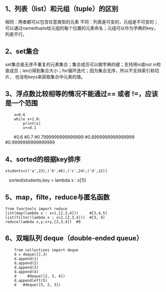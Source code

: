 ## 1、列表（list）和元组（tuple）的区别
相同：两者都可以包含任意类型的元素
不同：列表是可变的，元组是不可变的；可以通过namedtuple给元组的每个位置的元素命名；元组可以作为字典的key，列表不行。
## 2、set集合
set集合是无序不重复的元素集合；集合成员可以做字典的键；支持用in或not in检查成员；len()得到集合大小；for循环迭代；因为集合无序，所以不支持索引和切片，
也没有keys来获取集合中元素的值。
## 3、浮点数比较相等的情况不能通过== 或者 !=，应该是一个范围
        x=0.6
        while x<1.0:
            print(x)
            x+=0.1
        #0.6
        #0.7
        #0.7999999999999999
        #0.8999999999999999
        #0.9999999999999999

## 4、sorted的根据key排序
    students=[('a',23),('b',46),('c',24),('d',12)]
    sorted(students,key = lambda x : x[1])
## 5、map，filte，reduce与匿名函数
    from functools import reduce
    list(map(lambda x : x+1,[2,3,4]))     #[3,4,5]
    list(filter(lambda x : x>2,[2,3,4]))  #[3, 4]
    reduce(lambda x,y:x+y,[2,3,4])  #9
## 6、双端队列 deque（double-ended queue）
        from collections import deque
        d = deque([],3)
        d.append(1)
        d.append(2)
        d.append(3)
        d.append(4)
        d     #deque([2, 3, 4])
        d.appendleft(5)
        d   #deque([5, 2, 3])
